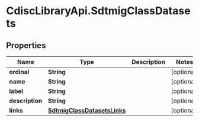 # CdiscLibraryApi.SdtmigClassDatasets

## Properties

Name | Type | Description | Notes
------------ | ------------- | ------------- | -------------
**ordinal** | **String** |  | [optional] 
**name** | **String** |  | [optional] 
**label** | **String** |  | [optional] 
**description** | **String** |  | [optional] 
**links** | [**SdtmigClassDatasetsLinks**](SdtmigClassDatasetsLinks.md) |  | [optional] 


